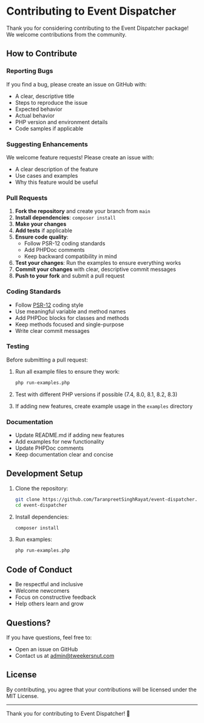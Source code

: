 # Contributing to Event Dispatcher

Thank you for considering contributing to the Event Dispatcher package! We welcome contributions from the community.

## How to Contribute

### Reporting Bugs

If you find a bug, please create an issue on GitHub with:

- A clear, descriptive title
- Steps to reproduce the issue
- Expected behavior
- Actual behavior
- PHP version and environment details
- Code samples if applicable

### Suggesting Enhancements

We welcome feature requests! Please create an issue with:

- A clear description of the feature
- Use cases and examples
- Why this feature would be useful

### Pull Requests

1. **Fork the repository** and create your branch from `main`
2. **Install dependencies**: `composer install`
3. **Make your changes**
4. **Add tests** if applicable
5. **Ensure code quality**:
   - Follow PSR-12 coding standards
   - Add PHPDoc comments
   - Keep backward compatibility in mind
6. **Test your changes**: Run the examples to ensure everything works
7. **Commit your changes** with clear, descriptive commit messages
8. **Push to your fork** and submit a pull request

### Coding Standards

- Follow [PSR-12](https://www.php-fig.org/psr/psr-12/) coding style
- Use meaningful variable and method names
- Add PHPDoc blocks for classes and methods
- Keep methods focused and single-purpose
- Write clear commit messages

### Testing

Before submitting a pull request:

1. Run all example files to ensure they work:
   ```bash
   php run-examples.php
   ```

2. Test with different PHP versions if possible (7.4, 8.0, 8.1, 8.2, 8.3)

3. If adding new features, create example usage in the `examples` directory

### Documentation

- Update README.md if adding new features
- Add examples for new functionality
- Update PHPDoc comments
- Keep documentation clear and concise

## Development Setup

1. Clone the repository:
   ```bash
   git clone https://github.com/TaranpreetSinghRayat/event-dispatcher.git
   cd event-dispatcher
   ```

2. Install dependencies:
   ```bash
   composer install
   ```

3. Run examples:
   ```bash
   php run-examples.php
   ```

## Code of Conduct

- Be respectful and inclusive
- Welcome newcomers
- Focus on constructive feedback
- Help others learn and grow

## Questions?

If you have questions, feel free to:

- Open an issue on GitHub
- Contact us at admin@tweekersnut.com

## License

By contributing, you agree that your contributions will be licensed under the MIT License.

---

Thank you for contributing to Event Dispatcher! 🎉

